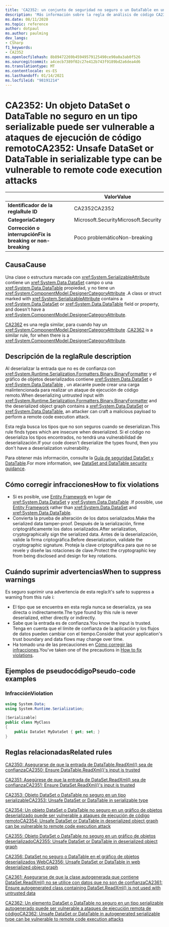 ```yaml
---
title: 'CA2352: un conjunto de seguridad no seguro o un DataTable en un tipo serializable pueden ser vulnerables a ataques de ejecución remota de código (análisis de código)'
description: 'Más información sobre la regla de análisis de código CA2352: un conjunto de información no seguro o un DataTable en un tipo serializable pueden ser vulnerables a ataques de ejecución remota de código'
ms.date: 08/11/2020
ms.topic: reference
author: dotpaul
ms.author: paulming
dev_langs:
- CSharp
f1_keywords:
- CA2352
ms.openlocfilehash: 8b89472269b45949579125490ce90a0a3ab0f526
ms.sourcegitcommit: a4cecb7389f02c27e412b743f9189bd2a6dea4d6
ms.translationtype: MT
ms.contentlocale: es-ES
ms.lasthandoff: 01/14/2021
ms.locfileid: "98191214"
---
```

# <a name="ca2352-unsafe-dataset-or-datatable-in-serializable-type-can-be-vulnerable-to-remote-code-execution-attacks"></a><span data-ttu-id="af9e9-103">CA2352: Un objeto DataSet o DataTable no seguro en un tipo serializable puede ser vulnerable a ataques de ejecución de código remoto</span><span class="sxs-lookup"><span data-stu-id="af9e9-103">CA2352: Unsafe DataSet or DataTable in serializable type can be vulnerable to remote code execution attacks</span></span>

| | <span data-ttu-id="af9e9-104">Valor</span><span class="sxs-lookup"><span data-stu-id="af9e9-104">Value</span></span> |
|-|-|
| <span data-ttu-id="af9e9-105">**Identificador de la regla**</span><span class="sxs-lookup"><span data-stu-id="af9e9-105">**Rule ID**</span></span> |<span data-ttu-id="af9e9-106">CA2352</span><span class="sxs-lookup"><span data-stu-id="af9e9-106">CA2352</span></span>|
| <span data-ttu-id="af9e9-107">**Categoría**</span><span class="sxs-lookup"><span data-stu-id="af9e9-107">**Category**</span></span> |<span data-ttu-id="af9e9-108">Microsoft.Security</span><span class="sxs-lookup"><span data-stu-id="af9e9-108">Microsoft.Security</span></span>|
| <span data-ttu-id="af9e9-109">**Corrección o interrupción**</span><span class="sxs-lookup"><span data-stu-id="af9e9-109">**Fix is breaking or non-breaking**</span></span> |<span data-ttu-id="af9e9-110">Poco problemático</span><span class="sxs-lookup"><span data-stu-id="af9e9-110">Non-breaking</span></span>|

## <a name="cause"></a><span data-ttu-id="af9e9-111">Causa</span><span class="sxs-lookup"><span data-stu-id="af9e9-111">Cause</span></span>

<span data-ttu-id="af9e9-112">Una clase o estructura marcada con <xref:System.SerializableAttribute> contiene un <xref:System.Data.DataSet> campo o una <xref:System.Data.DataTable> propiedad, y no tiene un <xref:System.ComponentModel.DesignerCategoryAttribute> .</span><span class="sxs-lookup"><span data-stu-id="af9e9-112">A class or struct marked with <xref:System.SerializableAttribute> contains a <xref:System.Data.DataSet> or <xref:System.Data.DataTable> field or property, and doesn't have a <xref:System.ComponentModel.DesignerCategoryAttribute>.</span></span>

<span data-ttu-id="af9e9-113">[CA2362](ca2362.md) es una regla similar, para cuando hay un <xref:System.ComponentModel.DesignerCategoryAttribute> .</span><span class="sxs-lookup"><span data-stu-id="af9e9-113">[CA2362](ca2362.md) is a similar rule, for when there is a <xref:System.ComponentModel.DesignerCategoryAttribute>.</span></span>

## <a name="rule-description"></a><span data-ttu-id="af9e9-114">Descripción de la regla</span><span class="sxs-lookup"><span data-stu-id="af9e9-114">Rule description</span></span>

<span data-ttu-id="af9e9-115">Al deserializar la entrada que no es de confianza con <xref:System.Runtime.Serialization.Formatters.Binary.BinaryFormatter> y el gráfico de objetos deserializados contiene <xref:System.Data.DataSet> o <xref:System.Data.DataTable> , un atacante puede crear una carga malintencionada para realizar un ataque de ejecución de código remoto.</span><span class="sxs-lookup"><span data-stu-id="af9e9-115">When deserializing untrusted input with <xref:System.Runtime.Serialization.Formatters.Binary.BinaryFormatter> and the deserialized object graph contains a <xref:System.Data.DataSet> or <xref:System.Data.DataTable>, an attacker can craft a malicious payload to perform a remote code execution attack.</span></span>

<span data-ttu-id="af9e9-116">Esta regla busca los tipos que no son seguros cuando se deserializan.</span><span class="sxs-lookup"><span data-stu-id="af9e9-116">This rule finds types which are insecure when deserialized.</span></span> <span data-ttu-id="af9e9-117">Si el código no deserializa los tipos encontrados, no tendrá una vulnerabilidad de deserialización.</span><span class="sxs-lookup"><span data-stu-id="af9e9-117">If your code doesn't deserialize the types found, then you don't have a deserialization vulnerability.</span></span>

<span data-ttu-id="af9e9-118">Para obtener más información, consulte la [Guía de seguridad DataSet y DataTable](../../../framework/data/adonet/dataset-datatable-dataview/security-guidance.md).</span><span class="sxs-lookup"><span data-stu-id="af9e9-118">For more information, see [DataSet and DataTable security guidance](../../../framework/data/adonet/dataset-datatable-dataview/security-guidance.md).</span></span>

## <a name="how-to-fix-violations"></a><span data-ttu-id="af9e9-119">Cómo corregir infracciones</span><span class="sxs-lookup"><span data-stu-id="af9e9-119">How to fix violations</span></span>

- <span data-ttu-id="af9e9-120">Si es posible, use [Entity Framework](/ef/) en lugar de <xref:System.Data.DataSet> y <xref:System.Data.DataTable> .</span><span class="sxs-lookup"><span data-stu-id="af9e9-120">If possible, use [Entity Framework](/ef/) rather than <xref:System.Data.DataSet> and <xref:System.Data.DataTable>.</span></span>
- <span data-ttu-id="af9e9-121">Convierta la prueba de alteración de los datos serializados.</span><span class="sxs-lookup"><span data-stu-id="af9e9-121">Make the serialized data tamper-proof.</span></span> <span data-ttu-id="af9e9-122">Después de la serialización, firme criptográficamente los datos serializados.</span><span class="sxs-lookup"><span data-stu-id="af9e9-122">After serialization, cryptographically sign the serialized data.</span></span> <span data-ttu-id="af9e9-123">Antes de la deserialización, valide la firma criptográfica.</span><span class="sxs-lookup"><span data-stu-id="af9e9-123">Before deserialization, validate the cryptographic signature.</span></span> <span data-ttu-id="af9e9-124">Proteja la clave criptográfica para que no se revele y diseñe las rotaciones de clave.</span><span class="sxs-lookup"><span data-stu-id="af9e9-124">Protect the cryptographic key from being disclosed and design for key rotations.</span></span>

## <a name="when-to-suppress-warnings"></a><span data-ttu-id="af9e9-125">Cuándo suprimir advertencias</span><span class="sxs-lookup"><span data-stu-id="af9e9-125">When to suppress warnings</span></span>

<span data-ttu-id="af9e9-126">Es seguro suprimir una advertencia de esta regla:</span><span class="sxs-lookup"><span data-stu-id="af9e9-126">It's safe to suppress a warning from this rule i:</span></span>

- <span data-ttu-id="af9e9-127">El tipo que se encuentra en esta regla nunca se deserializa, ya sea directa o indirectamente.</span><span class="sxs-lookup"><span data-stu-id="af9e9-127">The type found by this rule is never deserialized, either directly or indirectly.</span></span>
- <span data-ttu-id="af9e9-128">Sabe que la entrada es de confianza.</span><span class="sxs-lookup"><span data-stu-id="af9e9-128">You know the input is trusted.</span></span> <span data-ttu-id="af9e9-129">Tenga en cuenta que el límite de confianza de la aplicación y los flujos de datos pueden cambiar con el tiempo.</span><span class="sxs-lookup"><span data-stu-id="af9e9-129">Consider that your application's trust boundary and data flows may change over time.</span></span>
- <span data-ttu-id="af9e9-130">Ha tomado una de las precauciones en [Cómo corregir las infracciones](#how-to-fix-violations).</span><span class="sxs-lookup"><span data-stu-id="af9e9-130">You've taken one of the precautions in [How to fix violations](#how-to-fix-violations).</span></span>

## <a name="pseudo-code-examples"></a><span data-ttu-id="af9e9-131">Ejemplos de pseudocódigo</span><span class="sxs-lookup"><span data-stu-id="af9e9-131">Pseudo-code examples</span></span>

### <a name="violation"></a><span data-ttu-id="af9e9-132">Infracción</span><span class="sxs-lookup"><span data-stu-id="af9e9-132">Violation</span></span>

```csharp
using System.Data;
using System.Runtime.Serialization;

[Serializable]
public class MyClass
{
    public DataSet MyDataSet { get; set; }
}
```

## <a name="related-rules"></a><span data-ttu-id="af9e9-133">Reglas relacionadas</span><span class="sxs-lookup"><span data-stu-id="af9e9-133">Related rules</span></span>

[<span data-ttu-id="af9e9-134">CA2350: Asegurarse de que la entrada de DataTable.ReadXml() sea de confianza</span><span class="sxs-lookup"><span data-stu-id="af9e9-134">CA2350: Ensure DataTable.ReadXml()'s input is trusted</span></span>](ca2350.md)

[<span data-ttu-id="af9e9-135">CA2351: Asegúrese de que la entrada de DataSet.ReadXml() sea de confianza</span><span class="sxs-lookup"><span data-stu-id="af9e9-135">CA2351: Ensure DataSet.ReadXml()'s input is trusted</span></span>](ca2351.md)

[<span data-ttu-id="af9e9-136">CA2353: Objeto DataSet o DataTable no seguro en un tipo serializable</span><span class="sxs-lookup"><span data-stu-id="af9e9-136">CA2353: Unsafe DataSet or DataTable in serializable type</span></span>](ca2353.md)

[<span data-ttu-id="af9e9-137">CA2354: Un objeto DataSet o DataTable no seguro en un gráfico de objetos deserializado puede ser vulnerable a ataques de ejecución de código remoto</span><span class="sxs-lookup"><span data-stu-id="af9e9-137">CA2354: Unsafe DataSet or DataTable in deserialized object graph can be vulnerable to remote code execution attack</span></span>](ca2354.md)

[<span data-ttu-id="af9e9-138">CA2355: Objeto DataSet o DataTable no seguro en un gráfico de objetos deserializado</span><span class="sxs-lookup"><span data-stu-id="af9e9-138">CA2355: Unsafe DataSet or DataTable in deserialized object graph</span></span>](ca2355.md)

[<span data-ttu-id="af9e9-139">CA2356: DataSet no seguro o DataTable en el gráfico de objetos deserializados Web</span><span class="sxs-lookup"><span data-stu-id="af9e9-139">CA2356: Unsafe DataSet or DataTable in web deserialized object graph</span></span>](ca2356.md)

[<span data-ttu-id="af9e9-140">CA2361: Asegurarse de que la clase autogenerada que contiene DataSet.ReadXml() no se utilice con datos que no son de confianza</span><span class="sxs-lookup"><span data-stu-id="af9e9-140">CA2361: Ensure autogenerated class containing DataSet.ReadXml() is not used with untrusted data</span></span>](ca2361.md)

[<span data-ttu-id="af9e9-141">CA2362: Un elemento DataSet o DataTable no seguro en un tipo serializable autogenerado puede ser vulnerable a ataques de ejecución remota de código</span><span class="sxs-lookup"><span data-stu-id="af9e9-141">CA2362: Unsafe DataSet or DataTable in autogenerated serializable type can be vulnerable to remote code execution attacks</span></span>](ca2362.md)
